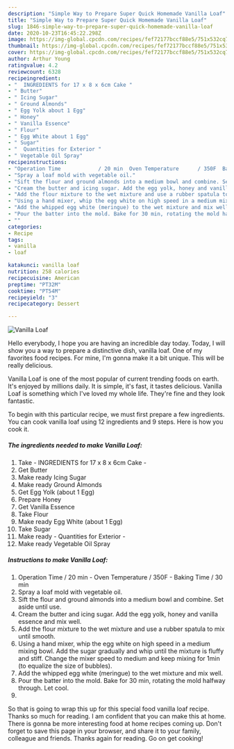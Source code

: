 ```yaml
---
description: "Simple Way to Prepare Super Quick Homemade Vanilla Loaf"
title: "Simple Way to Prepare Super Quick Homemade Vanilla Loaf"
slug: 1846-simple-way-to-prepare-super-quick-homemade-vanilla-loaf
date: 2020-10-23T16:45:22.298Z
image: https://img-global.cpcdn.com/recipes/fef72177bccf88e5/751x532cq70/vanilla-loaf-recipe-main-photo.jpg
thumbnail: https://img-global.cpcdn.com/recipes/fef72177bccf88e5/751x532cq70/vanilla-loaf-recipe-main-photo.jpg
cover: https://img-global.cpcdn.com/recipes/fef72177bccf88e5/751x532cq70/vanilla-loaf-recipe-main-photo.jpg
author: Arthur Young
ratingvalue: 4.2
reviewcount: 6328
recipeingredient:
- "  INGREDIENTS for 17 x 8 x 6cm Cake "
- " Butter"
- " Icing Sugar"
- " Ground Almonds"
- " Egg Yolk about 1 Egg"
- " Honey"
- " Vanilla Essence"
- " Flour"
- " Egg White about 1 Egg"
- " Sugar"
- "  Quantities for Exterior "
- " Vegetable Oil Spray"
recipeinstructions:
- "Operation Time            / 20 min  Oven Temperature      / 350F  Baking Time                 / 30 min"
- "Spray a loaf mold with vegetable oil."
- "Sift the flour and ground almonds into a medium bowl and combine. Set aside until use."
- "Cream the butter and icing sugar. Add the egg yolk, honey and vanilla essence and mix well."
- "Add the flour mixture to the wet mixture and use a rubber spatula to mix until smooth."
- "Using a hand mixer, whip the egg white on high speed in a medium mixing bowl. Add the sugar gradually and whip until the mixture is fluffy and stiff. Change the mixer speed to medium and keep mixing for 1min (to equalize the size of bubbles)."
- "Add the whipped egg white (meringue) to the wet mixture and mix well."
- "Pour the batter into the mold. Bake for 30 min, rotating the mold halfway through. Let cool."
- ""
categories:
- Recipe
tags:
- vanilla
- loaf

katakunci: vanilla loaf 
nutrition: 258 calories
recipecuisine: American
preptime: "PT32M"
cooktime: "PT54M"
recipeyield: "3"
recipecategory: Dessert

---
```



![Vanilla Loaf](https://img-global.cpcdn.com/recipes/fef72177bccf88e5/751x532cq70/vanilla-loaf-recipe-main-photo.jpg)

Hello everybody, I hope you are having an incredible day today. Today, I will show you a way to prepare a distinctive dish, vanilla loaf. One of my favorites food recipes. For mine, I'm gonna make it a bit unique. This will be really delicious.

Vanilla Loaf is one of the most popular of current trending foods on earth. It's enjoyed by millions daily. It is simple, it's fast, it tastes delicious. Vanilla Loaf is something which I've loved my whole life. They're fine and they look fantastic.




To begin with this particular recipe, we must first prepare a few ingredients. You can cook vanilla loaf using 12 ingredients and 9 steps. Here is how you cook it.

<!--inarticleads1-->

##### The ingredients needed to make Vanilla Loaf:

1. Take  - INGREDIENTS for 17 x 8 x 6cm Cake -
1. Get  Butter
1. Make ready  Icing Sugar
1. Make ready  Ground Almonds
1. Get  Egg Yolk (about 1 Egg)
1. Prepare  Honey
1. Get  Vanilla Essence
1. Take  Flour
1. Make ready  Egg White (about 1 Egg)
1. Take  Sugar
1. Make ready  - Quantities for Exterior -
1. Make ready  Vegetable Oil Spray




<!--inarticleads2-->

##### Instructions to make Vanilla Loaf:

1. Operation Time            / 20 min  - Oven Temperature      / 350F  - Baking Time                 / 30 min
1. Spray a loaf mold with vegetable oil.
1. Sift the flour and ground almonds into a medium bowl and combine. Set aside until use.
1. Cream the butter and icing sugar. Add the egg yolk, honey and vanilla essence and mix well.
1. Add the flour mixture to the wet mixture and use a rubber spatula to mix until smooth.
1. Using a hand mixer, whip the egg white on high speed in a medium mixing bowl. Add the sugar gradually and whip until the mixture is fluffy and stiff. Change the mixer speed to medium and keep mixing for 1min (to equalize the size of bubbles).
1. Add the whipped egg white (meringue) to the wet mixture and mix well.
1. Pour the batter into the mold. Bake for 30 min, rotating the mold halfway through. Let cool.
1. 




So that is going to wrap this up for this special food vanilla loaf recipe. Thanks so much for reading. I am confident that you can make this at home. There is gonna be more interesting food at home recipes coming up. Don't forget to save this page in your browser, and share it to your family, colleague and friends. Thanks again for reading. Go on get cooking!
